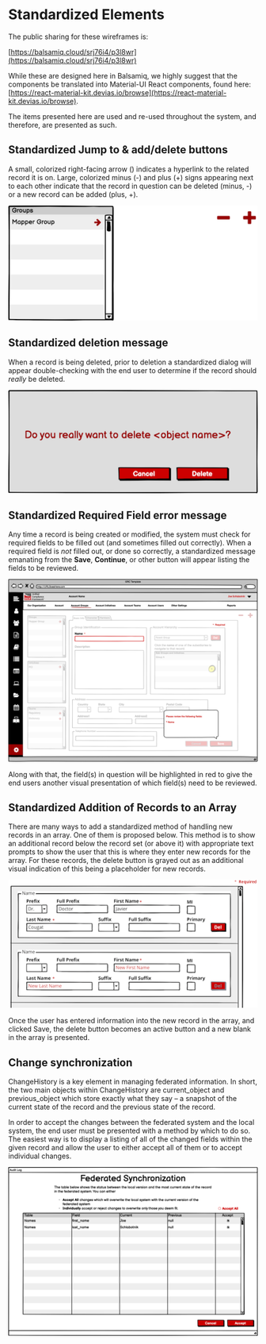 # Standardized Elements

The public sharing for these wireframes is:

[https://balsamiq.cloud/srj76i4/p3l8wr](https://balsamiq.cloud/srj76i4/p3l8wr)

While these are designed here in Balsamiq, we highly suggest that the components be translated into Material-UI React components, found here: [https://react-material-kit.devias.io/browse](https://react-material-kit.devias.io/browse).

The items presented here are used and re-used throughout the system, and therefore, are presented as such.

## Standardized Jump to & add/delete buttons

A small, colorized right-facing arrow \(\) indicates a hyperlink to the related record it is on. Large, colorized minus \(-\) and plus \(+\) signs appearing next to each other indicate that the record in question can be deleted \(minus, -\) or a new record can be added \(plus, +\).

![Standardized jump-to and add/delete buttons](../../../.gitbook/assets/standardized-jump-to-and-add-delete.png)

## Standardized deletion message

When a record is being deleted, prior to deletion a standardized dialog will appear double-checking with the end user to determine if the record should _really_ be deleted.

![Standardized deletion dialog](../../../.gitbook/assets/1%20%2812%29.png)

## Standardized Required Field error message

Any time a record is being created or modified, the system must check for required fields to be filled out \(and sometimes filled out correctly\). When a required field is _not_ filled out, or done so correctly, a standardized message emanating from the **Save**, **Continue**, or other button will appear listing the fields to be reviewed.

![Standardized Required Field error message](../../../.gitbook/assets/2%20%2810%29.png)

Along with that, the field\(s\) in question will be highlighted in red to give the end users another visual presentation of which field\(s\) need to be reviewed.

## Standardized Addition of Records to an Array

There are many ways to add a standardized method of handling new records in an array. One of them is proposed below. This method is to show an additional record below the record set \(or above it\) with appropriate text prompts to show the user that this is where they enter new records for the array. For these records, the delete button is grayed out as an additional visual indication of this being a placeholder for new records.

![Standardized New Record in an array](../../../.gitbook/assets/image%20%281%29.png)

Once the user has entered information into the new record in the array, and clicked Save, the delete button becomes an active button and a new blank in the array is presented.

## Change synchronization

ChangeHistory is a key element in managing federated information. In short, the two main objects within ChangeHistory are current\_object and previous\_object which store exactly what they say – a snapshot of the current state of the record and the previous state of the record.

In order to accept the changes between the federated system and the local system, the end user must be presented with a method by which to do so. The easiest way is to display a listing of all of the changed fields within the given record and allow the user to either accept all of them or to accept individual changes.

![Standardized synchronization window](../../../.gitbook/assets/modal-audit-log.png)

